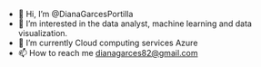 - 👋 Hi, I’m @DianaGarcesPortilla
- 👀 I’m interested in the data analyst, machine learning and data visualization.
- 🌱 I’m currently Cloud computing services Azure 
- 📫 How to reach me dianagarces82@gmail.com

<!---
DianaGarcesPortilla/DianaGarcesPortilla is a ✨ special ✨ repository because its `README.md` (this file) appears on your GitHub profile.
You can click the Preview link to take a look at your changes.
--->
